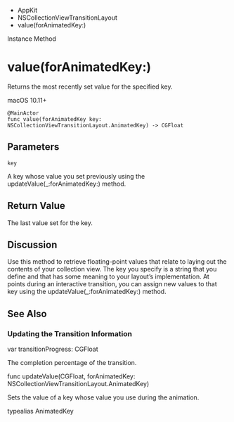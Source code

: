 

- AppKit
- NSCollectionViewTransitionLayout
-  value(forAnimatedKey:) 

Instance Method

# value(forAnimatedKey:)

Returns the most recently set value for the specified key.

macOS 10.11+

``` source
@MainActor
func value(forAnimatedKey key: NSCollectionViewTransitionLayout.AnimatedKey) -> CGFloat
```

## Parameters 

`key`  

A key whose value you set previously using the updateValue(_:forAnimatedKey:) method.

## Return Value

The last value set for the key.

## Discussion

Use this method to retrieve floating-point values that relate to laying out the contents of your collection view. The key you specify is a string that you define and that has some meaning to your layout’s implementation. At points during an interactive transition, you can assign new values to that key using the updateValue(_:forAnimatedKey:) method.

## See Also

### Updating the Transition Information

var transitionProgress: CGFloat

The completion percentage of the transition.

func updateValue(CGFloat, forAnimatedKey: NSCollectionViewTransitionLayout.AnimatedKey)

Sets the value of a key whose value you use during the animation.

typealias AnimatedKey

